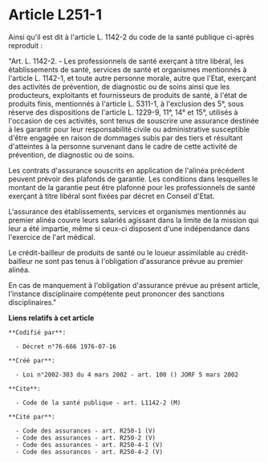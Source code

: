 # Article L251-1

Ainsi qu'il est dit à l'article L. 1142-2 du code de la santé publique ci-après reproduit :

"Art. L. 1142-2. - Les professionnels de santé exerçant à titre libéral, les établissements de santé, services de santé et
organismes mentionnés à l'article L. 1142-1, et toute autre personne morale, autre que l'Etat, exerçant des activités de
prévention, de diagnostic ou de soins ainsi que les producteurs, exploitants et fournisseurs de produits de santé, à l'état
de produits finis, mentionnés à l'article L. 5311-1, à l'exclusion des 5°, sous réserve des dispositions de l'article L.
1229-9, 11°, 14° et 15°, utilisés à l'occasion de ces activités, sont tenus de souscrire une assurance destinée à les
garantir pour leur responsabilité civile ou administrative susceptible d'être engagée en raison de dommages subis par des
tiers et résultant d'atteintes à la personne survenant dans le cadre de cette activité de prévention, de diagnostic ou de
soins.

Les contrats d'assurance souscrits en application de l'alinéa précédent peuvent prévoir des plafonds de garantie. Les
conditions dans lesquelles le montant de la garantie peut être plafonné pour les professionnels de santé exerçant à titre
libéral sont fixées par décret en Conseil d'Etat.

L'assurance des établissements, services et organismes mentionnés au premier alinéa couvre leurs salariés agissant dans la
limite de la mission qui leur a été impartie, même si ceux-ci disposent d'une indépendance dans l'exercice de l'art médical.

Le crédit-bailleur de produits de santé ou le loueur assimilable au crédit-bailleur ne sont pas tenus à l'obligation
d'assurance prévue au premier alinéa.

En cas de manquement à l'obligation d'assurance prévue au présent article, l'instance disciplinaire compétente peut prononcer
des sanctions disciplinaires."

**Liens relatifs à cet article**

	**Codifié par**:

	  - Décret n°76-666 1976-07-16

	**Créé par**:

	  - Loi n°2002-303 du 4 mars 2002 - art. 100 () JORF 5 mars 2002

	**Cite**:

	  - Code de la santé publique - art. L1142-2 (M)

	**Cité par**:

	  - Code des assurances - art. R250-1 (V)
	  - Code des assurances - art. R250-2 (V)
	  - Code des assurances - art. R250-4-1 (V)
	  - Code des assurances - art. R250-4-2 (V)
